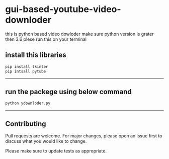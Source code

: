 # gui-based-youtube-video-downloder
this is python based video dowloder 
make sure python version is grater then 3.6
 plese run this on your terminal

## install this libraries
```bash
pip install tkinter
pip intsall pytube
```
---

## run the packege using below command
```bash 
python ydownloder.py
```
---
## Contributing
Pull requests are welcome. For major changes, please open an issue first to discuss what you would like to change.

Please make sure to update tests as appropriate.
